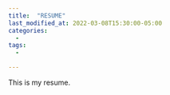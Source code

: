 ```yaml
---
title:  "RESUME"
last_modified_at: 2022-03-08T15:30:00-05:00
categories:
  - 
tags: 
  - 

---
```


This is my resume.

